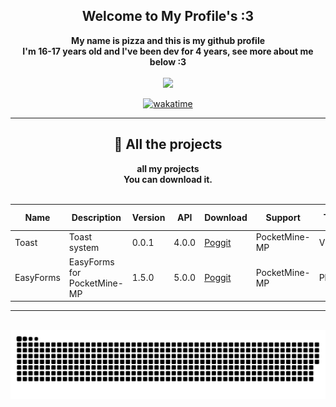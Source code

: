 <h2 align="center">
  <b>Welcome to My Profile's :3</b>
</h2>
<div align="center">
  <b>My name is pizza and this is my github profile</b><br><b>I'm 16-17 years old and I've been dev  for 4 years, see more about me below :3</b>
</div>
<br>
<a>
  <div align="center">
    <img src="https://lanyard.cnrad.dev/api/864830171635122198">
  </div>
</a>
<div align="center">

  [![wakatime](https://wakatime.com/badge/user/b79d8a73-dd49-4735-b3a3-5a15a05b02af.svg)](https://wakatime.com/@b79d8a73-dd49-4735-b3a3-5a15a05b02af)

</div>
<hr>
<h2 align="center">
  <b> 📜 All the projects </b>
</h2>
<div align="center">
  <b>all my projects</b><br>
  <b size="12px">You can download it.</b>
</div>
<br>
<div align="center">

  | Name | Description | Version | API | Download | Support | Type | Authors | Adapted from | Release Date | Status |
  | --- | --- | --- | --- | --- | --- | --- | --- | --- | --- | --- |
  | Toast | Toast system | 0.0.1 | 4.0.0 | [Poggit](https://poggit.pmmp.io/r/199824/Toast_dev-1.phar) | PocketMine-MP | Virion | Pizza3909G | None | 01/27/2023 | Enable |
  | EasyForms | EasyForms for PocketMine-MP  | 1.5.0 | 5.0.0 | [Poggit](https://poggit.pmmp.io/r/215719/EasyForms_dev-5.phar) | PocketMine-MP | Plugins | Pizza3909G | Frago9876543210 | 07/11/2023 | Enable |

</div>
<hr>
<br clear="both">
<div align="center">
  <img src="https://raw.githubusercontent.com/pizza3909g/pizza3909g/output/snake.svg" alt="Snake animation"/>
</div>
